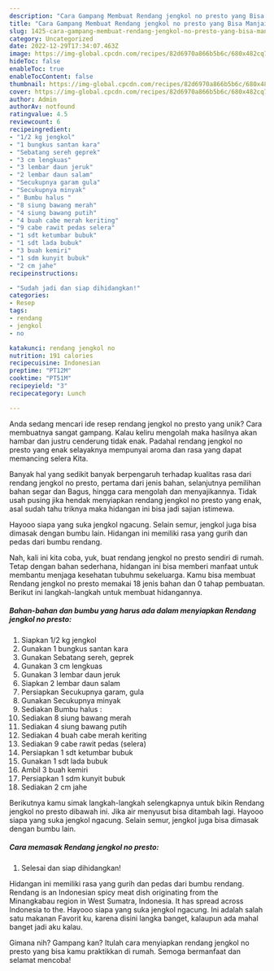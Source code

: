 ```yaml
---
description: "Cara Gampang Membuat Rendang jengkol no presto yang Bisa Manjain Lidah"
title: "Cara Gampang Membuat Rendang jengkol no presto yang Bisa Manjain Lidah"
slug: 1425-cara-gampang-membuat-rendang-jengkol-no-presto-yang-bisa-manjain-lidah
category: Uncategorized
date: 2022-12-29T17:34:07.463Z
image: https://img-global.cpcdn.com/recipes/82d6970a866b5b6c/680x482cq70/rendang-jengkol-no-presto-foto-resep-utama.jpg
hideToc: false
enableToc: true
enableTocContent: false
thumbnail: https://img-global.cpcdn.com/recipes/82d6970a866b5b6c/680x482cq70/rendang-jengkol-no-presto-foto-resep-utama.jpg
cover: https://img-global.cpcdn.com/recipes/82d6970a866b5b6c/680x482cq70/rendang-jengkol-no-presto-foto-resep-utama.jpg
author: Admin
authorAv: notfound
ratingvalue: 4.5
reviewcount: 6
recipeingredient:
- "1/2 kg jengkol"
- "1 bungkus santan kara"
- "Sebatang sereh geprek"
- "3 cm lengkuas"
- "3 lembar daun jeruk"
- "2 lembar daun salam"
- "Secukupnya garam gula"
- "Secukupnya minyak"
- " Bumbu halus "
- "8 siung bawang merah"
- "4 siung bawang putih"
- "4 buah cabe merah keriting"
- "9 cabe rawit pedas selera"
- "1 sdt ketumbar bubuk"
- "1 sdt lada bubuk"
- "3 buah kemiri"
- "1 sdm kunyit bubuk"
- "2 cm jahe"
recipeinstructions:

- "Sudah jadi dan siap dihidangkan!"
categories:
- Resep
tags:
- rendang
- jengkol
- no

katakunci: rendang jengkol no 
nutrition: 191 calories
recipecuisine: Indonesian
preptime: "PT12M"
cooktime: "PT51M"
recipeyield: "3"
recipecategory: Lunch

---
```





Anda sedang mencari ide resep rendang jengkol no presto yang unik? Cara membuatnya sangat gampang. Kalau keliru mengolah maka hasilnya akan hambar dan justru cenderung tidak enak. Padahal rendang jengkol no presto yang enak selayaknya mempunyai aroma dan rasa yang dapat memancing selera Kita.





Banyak hal yang sedikit banyak berpengaruh terhadap kualitas rasa dari rendang jengkol no presto, pertama dari jenis bahan, selanjutnya pemilihan bahan segar dan Bagus, hingga cara mengolah dan menyajikannya. Tidak usah pusing jika hendak menyiapkan rendang jengkol no presto yang enak,      asal sudah tahu triknya maka hidangan ini bisa jadi sajian istimewa.














Hayooo siapa yang suka jengkol ngacung. Selain semur, jengkol juga bisa dimasak dengan bumbu lain. Hidangan ini memiliki rasa yang gurih dan pedas dari bumbu rendang.






Nah, kali ini kita coba, yuk, buat rendang jengkol no presto sendiri di rumah. Tetap dengan bahan sederhana, hidangan ini bisa memberi manfaat untuk membantu menjaga kesehatan tubuhmu sekeluarga. Kamu bisa membuat Rendang jengkol no presto memakai 18 jenis bahan dan 0 tahap pembuatan. Berikut ini langkah-langkah untuk membuat hidangannya.

<!--inarticleads1-->

##### Bahan-bahan dan bumbu yang harus ada dalam menyiapkan Rendang jengkol no presto:

1. Siapkan 1/2 kg jengkol
1. Gunakan 1 bungkus santan kara
1. Gunakan Sebatang sereh, geprek
1. Gunakan 3 cm lengkuas
1. Gunakan 3 lembar daun jeruk
1. Siapkan 2 lembar daun salam
1. Persiapkan Secukupnya garam, gula
1. Gunakan Secukupnya minyak
1. Sediakan  Bumbu halus :
1. Sediakan 8 siung bawang merah
1. Sediakan 4 siung bawang putih
1. Sediakan 4 buah cabe merah keriting
1. Sediakan 9 cabe rawit pedas (selera)
1. Persiapkan 1 sdt ketumbar bubuk
1. Gunakan 1 sdt lada bubuk
1. Ambil 3 buah kemiri
1. Persiapkan 1 sdm kunyit bubuk
1. Sediakan 2 cm jahe


Berikutnya kamu simak langkah-langkah selengkapnya untuk bikin Rendang jengkol no presto dibawah ini. Jika air menyusut bisa ditambah lagi. Hayooo siapa yang suka jengkol ngacung. Selain semur, jengkol juga bisa dimasak dengan bumbu lain. 

<!--inarticleads2-->

##### Cara memasak Rendang jengkol no presto:


1. Selesai dan siap dihidangkan!

Hidangan ini memiliki rasa yang gurih dan pedas dari bumbu rendang. Rendang is an Indonesian spicy meat dish originating from the Minangkabau region in West Sumatra, Indonesia. It has spread across Indonesia to the. Hayooo siapa yang suka jengkol ngacung. Ini adalah salah satu makanan Favorit ku, karena disini langka banget, kalaupun ada mahal banget jadi aku kalau. 

Gimana nih? Gampang kan? Itulah cara menyiapkan rendang jengkol no presto yang bisa kamu praktikkan di rumah. Semoga bermanfaat dan selamat mencoba!
